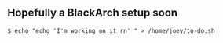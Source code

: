 ## Hopefully a BlackArch setup soon

```
$ echo "echo 'I'm working on it rn' " > /home/joey/to-do.sh
```

